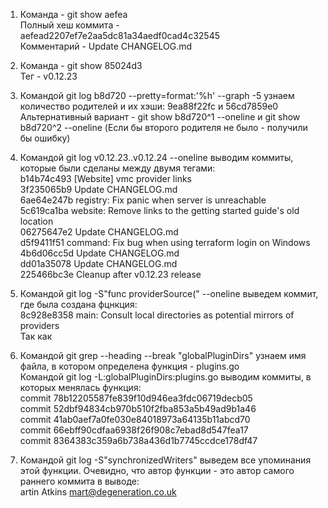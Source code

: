 1) 	Команда - git show aefea\
	Полный хеш коммита - aefead2207ef7e2aa5dc81a34aedf0cad4c32545\
	Комментарий - Update CHANGELOG.md
	

2)	Команда - git show 85024d3\
	Тег - v0.12.23

      
3)  Командой git log b8d720 --pretty=format:'%h' --graph -5 узнаем количество родителей и их хэши:
9ea88f22fc и 56cd7859e0\
Альтернативный вариант - git show b8d720^1 --oneline и git show b8d720^2 --oneline (Если бы второго родителя не было - получили бы ошибку)


4) Командой git log v0.12.23..v0.12.24 --oneline выводим коммиты, которые были сделаны между двумя тегами:\
b14b74c493 \[Website] vmc provider links\
3f235065b9 Update CHANGELOG.md\
6ae64e247b registry: Fix panic when server is unreachable\
5c619ca1ba website: Remove links to the getting started guide's old location\
06275647e2 Update CHANGELOG.md\
d5f9411f51 command: Fix bug when using terraform login on Windows\
4b6d06cc5d Update CHANGELOG.md\
dd01a35078 Update CHANGELOG.md\
225466bc3e Cleanup after v0.12.23 release


5) Командой git log -S"func providerSource(" --oneline выведем коммит, где была создана фцнкция:\
8c928e8358 main: Consult local directories as potential mirrors of providers\
Так как 


6) Командой git grep --heading --break "globalPluginDirs" узнаем имя файла, в котором определена функция - plugins.go\
	Командой git log -L:globalPluginDirs:plugins.go выводим коммиты, в которых менялась функция:\
commit 78b12205587fe839f10d946ea3fdc06719decb05\
commit 52dbf94834cb970b510f2fba853a5b49ad9b1a46\
commit 41ab0aef7a0fe030e84018973a64135b11abcd70\
commit 66ebff90cdfaa6938f26f908c7ebad8d547fea17\
commit 8364383c359a6b738a436d1b7745ccdce178df47


7) Командой git log -S"synchronizedWriters" выведем все упоминания этой функции. Очевидно, что автор функции - это автор самого раннего коммита в выводе:\
artin Atkins <mart@degeneration.co.uk>


